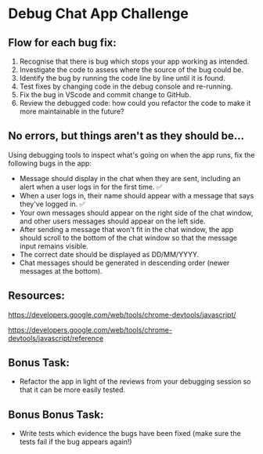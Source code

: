 # Debug Chat App Challenge

## Flow for each bug fix:

1. Recognise that there is bug which stops your app working as intended.
2. Investigate the code to assess where the source of the bug could be.
3. Identify the bug by running the code line by line until it is found.
4. Test fixes by changing code in the debug console and re-running.
5. Fix the bug in VScode and commit change to GitHub.
6. Review the debugged code: how could you refactor the code to make it more maintainable in the future?

## No errors, but things aren't as they should be...

Using debugging tools to inspect what's going on when the app runs, fix the following bugs in the app:

- Message should display in the chat when they are sent, including an alert when a user logs in for the first time. ✅
- When a user logs in, their name should appear with a message that says they've logged in. ✅
- Your own messages should appear on the right side of the chat window, and other users messages should appear on the left side.
- After sending a message that won't fit in the chat window, the app should scroll to the bottom of the chat window so that the message input remains visible.
- The correct date should be displayed as DD/MM/YYYY.
- Chat messages should be generated in descending order (newer messages at the bottom).

## Resources:

https://developers.google.com/web/tools/chrome-devtools/javascript/

https://developers.google.com/web/tools/chrome-devtools/javascript/reference

## Bonus Task:

- Refactor the app in light of the reviews from your debugging session so that it can be more easily tested.

## Bonus Bonus Task:

- Write tests which evidence the bugs have been fixed (make sure the tests fail if the bug appears again!)
